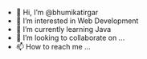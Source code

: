- 👋 Hi, I’m @bhumikatirgar
- 👀 I’m interested in Web Development
- 🌱 I’m currently learning Java
- 💞️ I’m looking to collaborate on ...
- 📫 How to reach me ...

<!---
bhumikatirgar/bhumikatirgar is a ✨ special ✨ repository because its `README.md` (this file) appears on your GitHub profile.
You can click the Preview link to take a look at your changes.
--->
